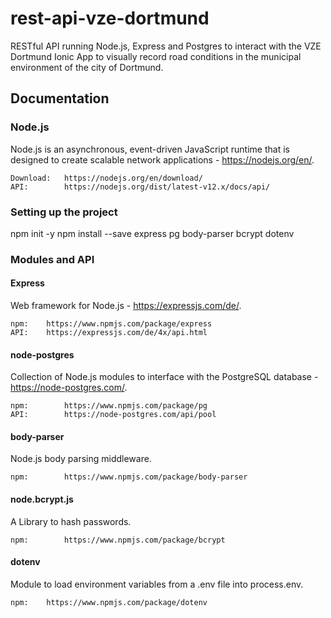 # rest-api-vze-dortmund

RESTful API running Node.js, Express and Postgres to interact with the VZE Dortmund Ionic App to visually record road conditions in the municipal environment of the city of Dortmund.

## Documentation
### Node.js 
Node.js is an asynchronous, event-driven JavaScript runtime that is designed to create scalable network applications - https://nodejs.org/en/.

    Download:   https://nodejs.org/en/download/
    API:        https://nodejs.org/dist/latest-v12.x/docs/api/

### Setting up the project
npm init -y
npm install --save express pg body-parser bcrypt dotenv

### Modules and API
#### Express
Web framework for Node.js - https://expressjs.com/de/.

    npm:    https://www.npmjs.com/package/express
    API:    https://expressjs.com/de/4x/api.html

#### node-postgres
Collection of Node.js modules to interface with the PostgreSQL database - https://node-postgres.com/.

    npm:        https://www.npmjs.com/package/pg
    API:        https://node-postgres.com/api/pool

#### body-parser
Node.js body parsing middleware.

    npm:        https://www.npmjs.com/package/body-parser

#### node.bcrypt.js
A Library to hash passwords.

    npm:        https://www.npmjs.com/package/bcrypt
    
#### dotenv
Module to load environment variables from a .env file into process.env.

    npm:    https://www.npmjs.com/package/dotenv